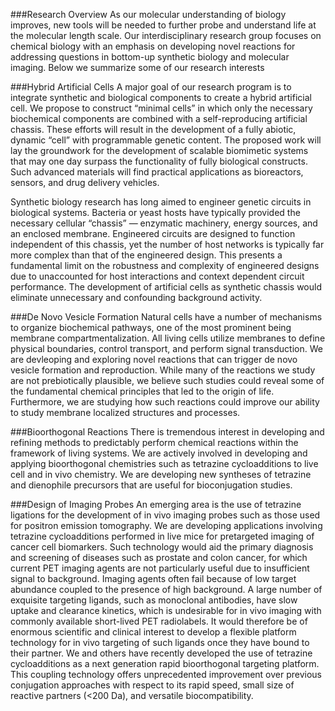 ###Research Overview
As our molecular understanding of biology improves, new tools will be needed to further probe and understand life at the molecular length scale. Our interdisciplinary research group focuses on chemical biology with an emphasis on developing novel reactions for addressing questions in bottom-up synthetic biology and molecular imaging. Below we summarize some of our research interests

###Hybrid Artificial Cells
A major goal of our research program is to integrate synthetic and biological components to create a hybrid artificial cell. We propose to construct “minimal cells” in which only the necessary biochemical components are combined with a self-reproducing artificial chassis. These efforts will result in the development of a fully abiotic, dynamic “cell” with programmable genetic content. The proposed work will lay the groundwork for the development of scalable biomimetic systems that may one day surpass the functionality of fully biological constructs. Such advanced materials will find practical applications as bioreactors, sensors, and drug delivery vehicles.

Synthetic biology research has long aimed to engineer genetic circuits in biological systems. Bacteria or yeast hosts have typically provided the necessary cellular “chassis” — enzymatic machinery, energy sources, and an enclosed membrane. Engineered circuits are designed to function independent of this chassis, yet the number of host networks is typically far more complex than that of the engineered design. This presents a fundamental limit on the robustness and complexity of engineered designs due to unaccounted for host interactions and context dependent circuit performance. The development of artificial cells as synthetic chassis would eliminate unnecessary and confounding background activity.

###De Novo Vesicle Formation
Natural cells have a number of mechanisms to organize biochemical pathways, one of the most prominent being membrane compartmentalization. All living cells utilize membranes to define physical boundaries, control transport, and perform signal transduction. We are devleoping and exploring novel reactions that can trigger de novo vesicle formation and reproduction. While many of the reactions we study are not prebiotically plausible, we believe such studies could reveal some of the fundamental chemical principles that led to the origin of life. Furthermore, we are studying how such reactions could improve our ability to study membrane localized structures and processes.

###Bioorthogonal Reactions
There is tremendous interest in developing and refining methods to predictably perform chemical reactions within the framework of living systems. We are actively involved in developing and applying bioorthogonal chemistries such as tetrazine cycloadditions to live cell and in vivo chemistry. We are developing new syntheses of tetrazine and dienophile precursors that are useful for bioconjugation studies.

###Design of Imaging Probes
An emerging area is the use of tetrazine ligations for the development of in vivo imaging probes such as those used for positron emission tomography. We are developing applications involving tetrazine cycloadditions performed in live mice for pretargeted imaging of cancer cell biomarkers. Such technology would aid the primary diagnosis and screening of diseases such as prostate and colon cancer, for which current PET imaging agents are not particularly useful due to insufficient signal to background. Imaging agents often fail because of low target abundance coupled to the presence of high background. A large number of exquisite targeting ligands, such as monoclonal antibodies, have slow uptake and clearance kinetics, which is undesirable for in vivo imaging with commonly available short-lived PET radiolabels. It would therefore be of enormous scientific and clinical interest to develop a flexible platform technology for in vivo targeting of such ligands once they have bound to their partner. We and others have recently developed the use of tetrazine cycloadditions as a next generation rapid bioorthogonal targeting platform. This coupling technology offers unprecedented improvement over previous conjugation approaches with respect to its rapid speed, small size of reactive partners (<200 Da), and versatile biocompatibility.
